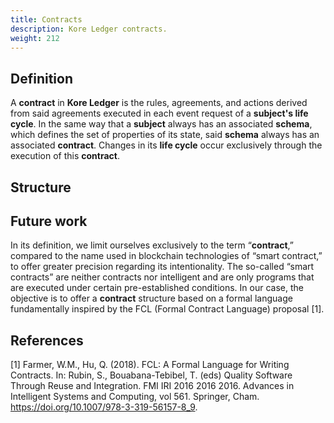 ```yaml
---
title: Contracts
description: Kore Ledger contracts.
weight: 212
---
```


## Definition

A **contract** in **Kore Ledger** is the rules, agreements, and actions derived from said agreements executed in each event request of a **subject's life cycle**. In the same way that a **subject** always has an associated **schema**, which defines the set of properties of its state, said **schema** always has an associated **contract**. Changes in its **life cycle** occur exclusively through the execution of this **contract**.

## Structure

## Future work

In its definition, we limit ourselves exclusively to the term “**contract**,” compared to the name used in blockchain technologies of “smart contract,” to offer greater precision regarding its intentionality. The so-called “smart contracts” are neither contracts nor intelligent and are only programs that are executed under certain pre-established conditions. In our case, the objective is to offer a **contract** structure based on a formal language fundamentally inspired by the FCL (Formal Contract Language) proposal [1].

## References

[1] Farmer, W.M., Hu, Q. (2018). FCL: A Formal Language for Writing Contracts. In: Rubin, S., Bouabana-Tebibel, T. (eds) Quality Software Through Reuse and Integration. FMI IRI 2016 2016 2016. Advances in Intelligent Systems and Computing, vol 561. Springer, Cham. <https://doi.org/10.1007/978-3-319-56157-8_9>.
